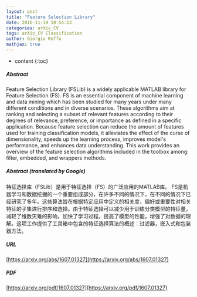 ```yaml
---
layout: post
title: "Feature Selection Library"
date: 2016-11-19 10:54:13
categories: arXiv_CV
tags: arXiv_CV Classification
author: Giorgio Roffo
mathjax: true
---
```


* content
{:toc}

##### Abstract
Feature Selection Library (FSLib) is a widely applicable MATLAB library for Feature Selection (FS). FS is an essential component of machine learning and data mining which has been studied for many years under many different conditions and in diverse scenarios. These algorithms aim at ranking and selecting a subset of relevant features according to their degrees of relevance, preference, or importance as defined in a specific application. Because feature selection can reduce the amount of features used for training classification models, it alleviates the effect of the curse of dimensionality, speeds up the learning process, improves model's performance, and enhances data understanding. This work provides an overview of the feature selection algorithms included in the toolbox among: filter, embedded, and wrappers methods.

##### Abstract (translated by Google)
特征选择库（FSLib）是用于特征选择（FS）的广泛应用的MATLAB库。 FS是机器学习和数据挖掘的一个重要组成部分，在许多不同的情况下，在不同的情况下已经研究了多年。这些算法旨在根据特定应用中定义的相关度，偏好或重要性对相关特征的子集进行排序和选择。由于特征选择可以减少用于训练分类模型的特征量，减轻了维数灾难的影响，加快了学习过程，提高了模型的性能，增强了对数据的理解。这项工作提供了工具箱中包含的特征选择算法的概述：过滤器，嵌入式和包装器方法。

##### URL
[https://arxiv.org/abs/1607.01327](https://arxiv.org/abs/1607.01327)

##### PDF
[https://arxiv.org/pdf/1607.01327](https://arxiv.org/pdf/1607.01327)

